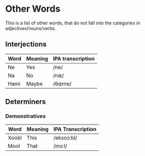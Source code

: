 # Other Words
This is a list of other words, that do not fall into
the categories in adjectives/nouns/verbs.

## Interjections

| Word | Meaning | IPA transcription |
| ---- | ------- | ----------------- |
| Ne   | Yes     | /ne/              |
| Na   | No      | /nɶ/              |
| Hami | Maybe   | /θɶme/            |

## Determiners

### Demonstratives
| Word | Meaning | IPA Transcription |
| ---- | ------- | ----------------- |
| Xoobl|  This   |  /eksoɔːbl/       |
| Mool |  That   |  /mɔːl/           |
